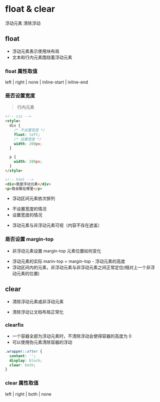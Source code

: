 # float & clear

浮动元素 清除浮动

## float

- 浮动元素表示使用块布局
- 文本和行内元素围绕着浮动元素

### float 属性取值

left | right | none | inline-start | inline-end

### 是否设置宽度

> 行内元素

```html
<!-- css -->
<style>
  div {
    /* 不设置宽度 */
    float: left;
    /* 设置宽度 */
    width: 200px;
  }

  p {
    width: 200px;
  }
</style>

<!-- html -->
<div>我是浮动元素</div>
<p>我会飘在哪里</p>
```

- 浮动区间元素依次排列

* 不设置宽度的情况
* 设置宽度的情况

- 浮动元素与非浮动元素可视（内容不存在遮盖）

### 是否设置 margin-top

- 非浮动元素设置 margin-top 元素位置如何变化

* 浮动元素的实际 marin-top = margin-top - 浮动元素的高度
* 浮动区间内的元素，非浮动元素与非浮动元素之间正常定位(相对上一个非浮动元素的位置)

## clear

- 清除浮动元素或非浮动元素

* 清除浮动让文档布局正常化

### clearfix

- 一个容器全部为浮动元素时，不清除浮动会使得容器的高度为 0
- 可以使用伪元素清除容器的浮动

```css
.wrapper::after {
  content: '';
  display: block;
  clear: both;
}
```

### clear 属性取值

left | right | both | none
